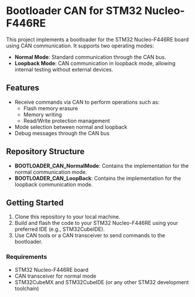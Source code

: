 # Bootloader CAN for STM32 Nucleo-F446RE

This project implements a bootloader for the STM32 Nucleo-F446RE board using CAN communication. It supports two operating modes:

- **Normal Mode**: Standard communication through the CAN bus.
- **Loopback Mode**: CAN communication in loopback mode, allowing internal testing without external devices.

## Features

- Receive commands via CAN to perform operations such as:
  - Flash memory erasure
  - Memory writing
  - Read/Write protection management
- Mode selection between normal and loopback
- Debug messages through the CAN bus

## Repository Structure

- **BOOTLOADER_CAN_NormalMode**: Contains the implementation for the normal communication mode.
- **BOOTLOADER_CAN_LoopBack**: Contains the implementation for the loopback communication mode.

## Getting Started

1. Clone this repository to your local machine.
2. Build and flash the code to your STM32 Nucleo-F446RE using your preferred IDE (e.g., STM32CubeIDE).
3. Use CAN tools or a CAN transceiver to send commands to the bootloader.

### Requirements

- STM32 Nucleo-F446RE board
- CAN transceiver for normal mode
- STM32CubeMX and STM32CubeIDE (or any other STM32 development toolchain)
